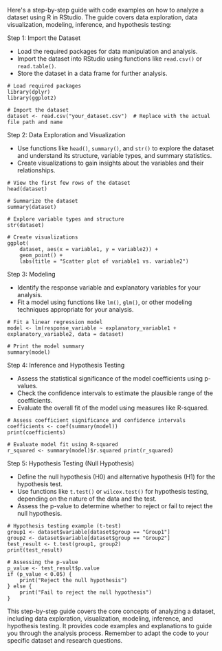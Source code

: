 Here's a step-by-step guide with code examples on how to analyze a dataset using R in RStudio. The guide covers data exploration, data visualization, modeling, inference, and hypothesis testing:

Step 1: Import the Dataset

- Load the required packages for data manipulation and analysis.
- Import the dataset into RStudio using functions like `read.csv()` or `read.table()`.
- Store the dataset in a data frame for further analysis.

```{r}
# Load required packages 
library(dplyr) 
library(ggplot2)  

# Import the dataset 
dataset <- read.csv("your_dataset.csv")  # Replace with the actual file path and name
```


Step 2: Data Exploration and Visualization

- Use functions like `head()`, `summary()`, and `str()` to explore the dataset and understand its structure, variable types, and summary statistics.
- Create visualizations to gain insights about the variables and their relationships.

```{r}
# View the first few rows of the dataset 
head(dataset)  

# Summarize the dataset 
summary(dataset)  

# Explore variable types and structure 
str(dataset)  

# Create visualizations 
ggplot(
	dataset, aes(x = variable1, y = variable2)) +   
	geom_point() +   
	labs(title = "Scatter plot of variable1 vs. variable2")
```


Step 3: Modeling

- Identify the response variable and explanatory variables for your analysis.
- Fit a model using functions like `lm()`, `glm()`, or other modeling techniques appropriate for your analysis.


```{r}
# Fit a linear regression model 
model <- lm(response_variable ~ explanatory_variable1 + explanatory_variable2, data = dataset)  

# Print the model summary 
summary(model)
```


Step 4: Inference and Hypothesis Testing

- Assess the statistical significance of the model coefficients using p-values.
- Check the confidence intervals to estimate the plausible range of the coefficients.
- Evaluate the overall fit of the model using measures like R-squared.

```{r}
# Assess coefficient significance and confidence intervals 
coefficients <- coef(summary(model)) 
print(coefficients)  

# Evaluate model fit using R-squared 
r_squared <- summary(model)$r.squared print(r_squared)
```


Step 5: Hypothesis Testing (Null Hypothesis)

- Define the null hypothesis (H0) and alternative hypothesis (H1) for the hypothesis test.
- Use functions like `t.test()` or `wilcox.test()` for hypothesis testing, depending on the nature of the data and the test.
- Assess the p-value to determine whether to reject or fail to reject the null hypothesis.

```{r}
# Hypothesis testing example (t-test) 
group1 <- dataset$variable[dataset$group == "Group1"] 
group2 <- dataset$variable[dataset$group == "Group2"] 
test_result <- t.test(group1, group2) 
print(test_result)  

# Assessing the p-value 
p_value <- test_result$p.value 
if (p_value < 0.05) {   
	print("Reject the null hypothesis")
} else {   
	print("Fail to reject the null hypothesis") 
}
```


This step-by-step guide covers the core concepts of analyzing a dataset, including data exploration, visualization, modeling, inference, and hypothesis testing. It provides code examples and explanations to guide you through the analysis process. Remember to adapt the code to your specific dataset and research questions.
